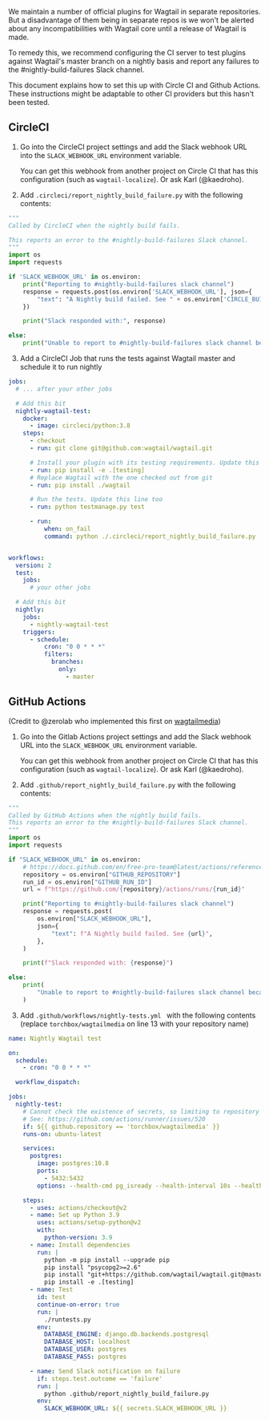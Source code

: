 We maintain a number of official plugins for Wagtail in separate repositories. But a disadvantage of them being in separate repos is we won't be alerted about any incompatibilities with Wagtail core until a release of Wagtail is made.

To remedy this, we recommend configuring the CI server to test plugins against Wagtail's master branch on a nightly basis and report any failures to the #nightly-build-failures Slack channel.

This document explains how to set this up with Circle CI and Github Actions. These instructions might be adaptable to other CI providers but this hasn't been tested.

## CircleCI

1) Go into the CircleCI project settings and add the Slack webhook URL into the `SLACK_WEBHOOK_URL` environment variable.

    You can get this webhook from another project on Circle CI that has this configuration (such as `wagtail-localize`). Or ask Karl (@kaedroho).

2) Add `.circleci/report_nightly_build_failure.py` with the following contents:

```python
"""
Called by CircleCI when the nightly build fails.

This reports an error to the #nightly-build-failures Slack channel.
"""
import os
import requests

if 'SLACK_WEBHOOK_URL' in os.environ:
    print("Reporting to #nightly-build-failures slack channel")
    response = requests.post(os.environ['SLACK_WEBHOOK_URL'], json={
        "text": "A Nightly build failed. See " + os.environ['CIRCLE_BUILD_URL'],
    })

    print("Slack responded with:", response)

else:
    print("Unable to report to #nightly-build-failures slack channel because SLACK_WEBHOOK_URL is not set")
```

3) Add a CircleCI Job that runs the tests against Wagtail master and schedule it to run nightly

```yaml
jobs:
  # ... after your other jobs

  # Add this bit
  nightly-wagtail-test:
    docker:
      - image: circleci/python:3.8
    steps:
      - checkout
      - run: git clone git@github.com:wagtail/wagtail.git

      # Install your plugin with its testing requirements. Update this line
      - run: pip install -e .[testing]
      # Replace Wagtail with the one checked out from git
      - run: pip install ./wagtail

      # Run the tests. Update this line too
      - run: python testmanage.py test

      - run:
          when: on_fail
          command: python ./.circleci/report_nightly_build_failure.py


workflows:
  version: 2
  test:
    jobs:
      # your other jobs

  # Add this bit
  nightly:
    jobs:
      - nightly-wagtail-test
    triggers:
      - schedule:
          cron: "0 0 * * *"
          filters:
            branches:
              only:
                - master
```

## GitHub Actions

(Credit to @zerolab who implemented this first on [wagtailmedia](https://github.com/torchbox/wagtailmedia/))

1) Go into the Gitlab Actions project settings and add the Slack webhook URL into the `SLACK_WEBHOOK_URL` environment variable.

    You can get this webhook from another project on Circle CI that has this configuration (such as `wagtail-localize`). Or ask Karl (@kaedroho).

2) Add `.github/report_nightly_build_failure.py` with the following contents:

```python
"""
Called by GitHub Actions when the nightly build fails.
This reports an error to the #nightly-build-failures Slack channel.
"""
import os
import requests

if "SLACK_WEBHOOK_URL" in os.environ:
    # https://docs.github.com/en/free-pro-team@latest/actions/reference/environment-variables#default-environment-variables
    repository = os.environ["GITHUB_REPOSITORY"]
    run_id = os.environ["GITHUB_RUN_ID"]
    url = f"https://github.com/{repository}/actions/runs/{run_id}"

    print("Reporting to #nightly-build-failures slack channel")
    response = requests.post(
        os.environ["SLACK_WEBHOOK_URL"],
        json={
            "text": f"A Nightly build failed. See {url}",
        },
    )

    print(f"Slack responded with: {response}")

else:
    print(
        "Unable to report to #nightly-build-failures slack channel because SLACK_WEBHOOK_URL is not set"
    )
```

3) Add `.github/workflows/nightly-tests.yml ` with the following contents (replace ``torchbox/wagtailmedia`` on line 13 with your repository name)

```yaml
name: Nightly Wagtail test

on:
  schedule:
    - cron: "0 0 * * *"

  workflow_dispatch:

jobs:
  nightly-test:
    # Cannot check the existence of secrets, so limiting to repository name to prevent all forks to run nightly.
    # See: https://github.com/actions/runner/issues/520
    if: ${{ github.repository == 'torchbox/wagtailmedia' }}
    runs-on: ubuntu-latest

    services:
      postgres:
        image: postgres:10.8
        ports:
          - 5432:5432
        options: --health-cmd pg_isready --health-interval 10s --health-timeout 5s --health-retries 5

    steps:
      - uses: actions/checkout@v2
      - name: Set up Python 3.9
        uses: actions/setup-python@v2
        with:
          python-version: 3.9
      - name: Install dependencies
        run: |
          python -m pip install --upgrade pip
          pip install "psycopg2>=2.6"
          pip install "git+https://github.com/wagtail/wagtail.git@master#egg=wagtail"
          pip install -e .[testing]
      - name: Test
        id: test
        continue-on-error: true
        run: |
          ./runtests.py
        env:
          DATABASE_ENGINE: django.db.backends.postgresql
          DATABASE_HOST: localhost
          DATABASE_USER: postgres
          DATABASE_PASS: postgres

      - name: Send Slack notification on failure
        if: steps.test.outcome == 'failure'
        run: |
          python .github/report_nightly_build_failure.py
        env:
          SLACK_WEBHOOK_URL: ${{ secrets.SLACK_WEBHOOK_URL }}
```
